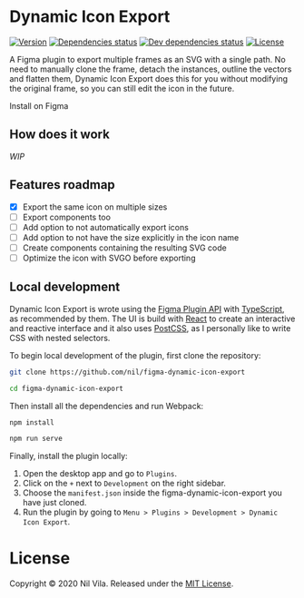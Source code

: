 # Dynamic Icon Export

[![Version](https://img.shields.io/github/package-json/v/nil/figma-dynamic-icon-export)](https://github.com/nil/figma-dynamic-icon-export)
[![Dependencies status](https://img.shields.io/david/nil/figma-dynamic-icon-export)](https://david-dm.org/nil/figma-dynamic-icon-export)
[![Dev dependencies status](https://img.shields.io/david/dev/nil/figma-dynamic-icon-export)](https://david-dm.org/nil/figma-dynamic-icon-export?type=dev)
[![License](https://img.shields.io/github/license/nil/figma-dynamic-icon-export)](http://https://github.com/nil/figma-dynamic-icon-export/blob/master/LICENSE)

A Figma plugin to export multiple frames as an SVG with a single path. No need to manually clone the frame, detach the instances, outline the vectors and flatten them, Dynamic Icon Export does this for you without modifying the original frame, so you can still edit the icon in the future.

Install on Figma

## How does it work

_WIP_

## Features roadmap

- [x] Export the same icon on multiple sizes
- [ ] Export components too
- [ ] Add option to not automatically export icons
- [ ] Add option to not have the size explicitly in the icon name
- [ ] Create components containing the resulting SVG code
- [ ] Optimize the icon with SVGO before exporting

## Local development

Dynamic Icon Export is wrote using the [Figma Plugin API](https://www.figma.com/plugin-docs/intro/) with [TypeScript](https://www.figma.com/plugin-docs/typescript/), as recommended by them. The UI is build with [React](https://reactjs.org/) to create an interactive and reactive interface and it also uses [PostCSS](https://postcss.org/), as I personally like to write CSS with nested selectors.

To begin local development of the plugin, first clone the repository:

```sh
git clone https://github.com/nil/figma-dynamic-icon-export

cd figma-dynamic-icon-export
```

Then install all the dependencies and run Webpack:

```sh
npm install

npm run serve
```

Finally, install the plugin locally:

1. Open the desktop app and go to `Plugins`.
2. Click on the `+` next to `Development` on the right sidebar.
3. Choose the `manifest.json` inside the figma-dynamic-icon-export you have just cloned.
4. Run the plugin by going to `Menu > Plugins > Development > Dynamic Icon Export`.

# License

Copyright © 2020 Nil Vila. Released under the [MIT License](http://https://github.com/nil/figma-dynamic-icon-export/blob/master/LICENSE).

